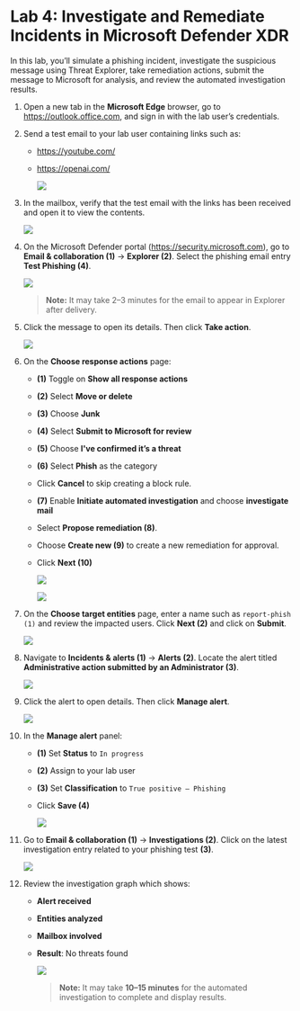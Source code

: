 # Lab 4: Investigate and Remediate Incidents in Microsoft Defender XDR

In this lab, you’ll simulate a phishing incident, investigate the suspicious message using Threat Explorer, take remediation actions, submit the message to Microsoft for analysis, and review the automated investigation results.

1. Open a new tab in the **Microsoft Edge** browser, go to https://outlook.office.com, and sign in with the lab user’s credentials.

1. Send a test email to your lab user containing links such as:

   - https://youtube.com/  
   - https://openai.com/  

      ![](./media/rd_day1_ex3_t2_1.png)

1. In the mailbox, verify that the test email with the links has been received and open it to view the contents.

   ![](./media/g_r_e2_2_1.png)

1. On the Microsoft Defender portal (https://security.microsoft.com), go to **Email & collaboration (1)** → **Explorer (2)**. Select the phishing email entry **Test Phishing (4)**.

   ![](./media/rd_day1_ex3_t2_2.png)

   > **Note:** It may take 2–3 minutes for the email to appear in Explorer after delivery.

3. Click the message to open its details. Then click **Take action**.

   ![](./media/rd_day1_ex3_t2_3.png)

4. On the **Choose response actions** page:

   - **(1)** Toggle on **Show all response actions**  
   - **(2)** Select **Move or delete**  
   - **(3)** Choose **Junk**  
   - **(4)** Select **Submit to Microsoft for review**  
   - **(5)** Choose **I've confirmed it’s a threat**  
   - **(6)** Select **Phish** as the category  
   - Click **Cancel** to skip creating a block rule.
   - **(7)** Enable **Initiate automated investigation** and choose **investigate mail**  
   - Select **Propose remediation (8)**.  
   - Choose **Create new (9)** to create a new remediation for approval. 
   - Click **Next (10)**

      ![](./media/g_r_e2_2_2.png)

      ![](./media/g_r_e2_2_3.png)    

5. On the **Choose target entities** page, enter a name such as `report-phish (1)` and review the impacted users. Click **Next (2)** and click on **Submit**.

   ![](./media/rd_day1_ex3_t2_5.png)

6. Navigate to **Incidents & alerts (1)** → **Alerts (2)**. Locate the alert titled **Administrative action submitted by an Administrator (3)**.

   ![](./media/rd_day1_ex3_t2_6.png)

7. Click the alert to open details. Then click **Manage alert**.

   ![](./media/rd_day1_ex3_t2_7.png)

8. In the **Manage alert** panel:

   - **(1)** Set **Status** to `In progress`  
   - **(2)** Assign to your lab user  
   - **(3)** Set **Classification** to `True positive – Phishing`  
   - Click **Save (4)**

     ![](./media/rd_day1_ex3_t2_8.png)

9. Go to **Email & collaboration (1)** → **Investigations (2)**. Click on the latest investigation entry related to your phishing test **(3)**.

   ![](./media/rd_day1_ex3_t2_9.png)

10. Review the investigation graph which shows:

    - **Alert received**  
    - **Entities analyzed**  
    - **Mailbox involved**  
    - **Result**: No threats found

      ![](./media/rd_day1_ex3_t2_10.png)

      >**Note:** It may take **10–15 minutes** for the automated investigation to complete and display results.